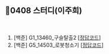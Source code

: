 ## 📘0408 스터디(이주희)
</br>

1. [백준] G1_13460_구슬탈출2 [[정답코드](구슬탈출2.java)]
2. [백준] G5_14503_로봇청소기 [[정답코드](로봇청소기.java)]
